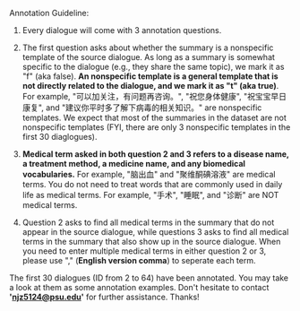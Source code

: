 Annotation Guideline:

1. Every dialogue will come with 3 annotation questions.

2. The first question asks about whether the summary is a nonspecific template of the source dialogue. As long as a summary is somewhat specific to the dialogue (e.g., they share the same topic), we mark it as "f" (aka false). **An nonspecific template is a general template that is not directly related to the dialogue, and we mark it as "t" (aka true)**. For example, "可以加关注，有问题再咨询。", "祝您身体健康", "祝宝宝早日康复", and "建议你平时多了解下病毒的相关知识。" are nonspecific templates. We expect that most of the summaries in the dataset are not nonspecific templates (FYI, there are only 3 nonspecific templates in the first 30 diaglogues).
 
3. **Medical term asked in both question 2 and 3 refers to a disease name, a treatment method, a medicine name, and any biomedical vocabularies.** For example, "脑出血" and "聚维酮碘溶液" are medical terms. You do not need to treat words that are commonly used in daily life as medical terms. For example, "手术", "睡眠", and "诊断" are NOT medical terms.

4. Question 2 asks to find all medical terms in the summary that do not appear in the source dialogue, while questions 3 asks to find all medical terms in the summary that also show up in the source dialogue. When you need to enter multiple medical terms in either question 2 or 3, please use "," (**English version comma**) to seperate each term.

The first 30 dialogues (ID from 2 to 64) have been annotated. You may take a look at them as some annotation examples. Don't hesitate to contact **'njz5124@psu.edu'** for further assistance. Thanks!
